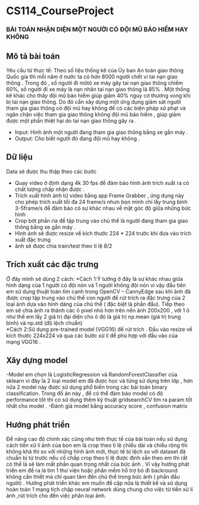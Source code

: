 # CS114_CourseProject
### BÀI TOÁN NHẬN DIỆN MỘT NGƯỜI CÓ ĐỘI MŨ BẢO HIỂM HAY KHÔNG

## Mô tả bài toán

Yêu cầu từ thực tế:  Theo số liệu thống kê của Ủy ban An toàn giao thông Quốc gia thì mỗi năm ở nước ta có hơn 8000 người chết vì tai nạn giao thông .
Trong đó , số người đi môtô xe máy gây tai nạn giao thông chiếm 60%, số người đi xe máy là nạn nhân tai nạn giao thông là 85% . Một thống kê khác cho 
thấy  đội mũ bảo hiểm giúp giảm 40% nguy cơ thương vong khi bị tai nạn giao thông. Do đó cần xây dựng một ứng dụng giám sát người tham gia giao thông 
có đội mũ hay không để có các biện pháp xử phạt và ngăn chặn việc tham gia giao thông không đội mũ bảo hiểm , giúp giảm được một phần thiệt hại do tai 
nạn giao thông gây ra .

+ Input: Hình ảnh một người đang tham gia giao thông bằng xe gắn máy .
+ Output: Cho biết người đó đang đội mũ hay không .

## Dữ liệu 
Data sẽ được thu thập theo các bước
* Quay video ở định dạng 4k 30 fps để đảm bảo hình  ảnh trích xuất ra có chất lượng chấp nhận được .
* Trích xuất hình ảnh từ video bằng app Frame Grabber , ứng dụng này cho phép trích xuất tối đa 24 frame/s nhưn bọn mình chỉ lấy 
trung bình 3-5frame/s để đảm bảo có sự khác nhau về mặt góc độ  giữa những bức hình  .
* Crop bớt phần rìa để tập trung vào chủ thể là người đang tham gia giao thông bằng xe gắn máy .
* Hình ảnh sẽ được resize về kích thước 224 * 224 trước khi đưa vào trích xuất đặc trưng 
* ảnh sẽ được chia train/test theo tỉ lệ 8/2 

## Trích xuất các đặc trưng
Ở đây mình sẽ dùng 2 cách:
*Cách 1:Ý tưởng ở đây là sự khác nhau giữa hình dạng của 1 người có đội nón và 1 người không đội nón vì vậy đầu tiên em sử dụng thuật toán tìm cạnh trong OpenCV – CannyEdge sau khi ảnh đã được crop tập trung vào chủ thể con người để rút trích ra đặc trưng của 2 loại ảnh dựa vào hình dáng của chủ thể ( đặc biệt là phần đầu). Tiếp theo em sẽ chia ảnh ra thành các ô pixel nhỏ hơn trên nền ảnh 200x200 , với 1 ô như thế em lấy 2 giá trị đại diện cho ô đó là giá trị np.mean (giá trị trung bình) và np.std (độ lệch chuẩn)  
*Cách 2:Sử dụng pre-trained model (VGG16) để rút trích . Đầu vào resize về kích thước 224x224 và qua các  bước xử lí để phù hợp với đầu vào của mạng VGG16 . 
 
## Xây dựng model 
-Model em chọn là LogisticRegression và RandomForestClassifier của sklearn vì đây là 2 loại model em đã được học và từng sử dụng trên lớp , hơn nữa 2 model này được sử dụng phổ biến trong các bài toán binary classification. Trong đồ án này , để có thể đảm bảo model có độ performance tốt thì có sử dụng thêm kỹ thuật gridsearchCV tìm ra param tốt nhất cho model .
-Đánh giá model bằng accuracy score , confusion matrix

## Hướng phát triển 
Để nâng cao độ chính xác cũng như tính thực tế của bài toán nếu sử dụng cách tiền xử lí ảnh của bọn em là crop theo tỉ lệ chiều dài và chiều rộng thì không khả thi so với những hình ảnh mới, thực tế bị lệch so với dataset đã chuẩn bị từ trước nếu cố chấp crop theo tỉ lệ được định sẵn theo em thì rất có thể là sẽ làm mất phần quan trọng nhất của bức ảnh . Vì vậy hướng phát triển em đề ra là tìm 1 thư viện hoặc phần mềm hỗ trợ bỏ đi backround không cần thiết mà chỉ quan tâm đến chủ thể trong bức ảnh ( phần đầu người) . Hướng phát triển khác em muốn đề cập nữa là thiết kế và sử dụng hoàn toàn 1 mạng tích chập neural network dùng chung cho việc từ tiền xử lí ảnh ,rút trích cho đến việc phân loại ảnh. 

